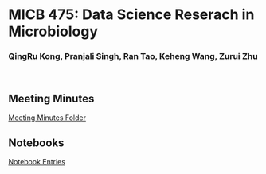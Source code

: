 # MICB 475: Data Science Reserach in Microbiology
### QingRu Kong, Pranjali Singh, Ran Tao, Keheng Wang, Zurui Zhu

<br/>

## Meeting Minutes 
[Meeting Minutes Folder](MICB475_24W2_Team_2/Meeting_minutes)

## Notebooks
[Notebook Entries](MICB475_24W2_Team_2/Notebook)

